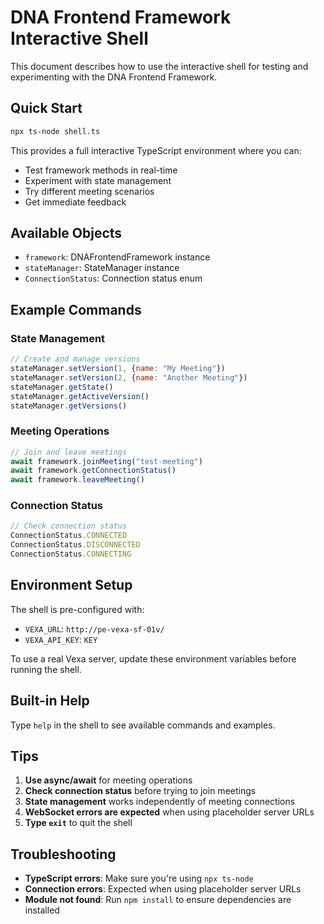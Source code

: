 # DNA Frontend Framework Interactive Shell

This document describes how to use the interactive shell for testing and experimenting with the DNA Frontend Framework.

## Quick Start

```bash
npx ts-node shell.ts
```

This provides a full interactive TypeScript environment where you can:
- Test framework methods in real-time
- Experiment with state management
- Try different meeting scenarios
- Get immediate feedback

## Available Objects

- `framework`: DNAFrontendFramework instance
- `stateManager`: StateManager instance  
- `ConnectionStatus`: Connection status enum

## Example Commands

### State Management
```javascript
// Create and manage versions
stateManager.setVersion(1, {name: "My Meeting"})
stateManager.setVersion(2, {name: "Another Meeting"})
stateManager.getState()
stateManager.getActiveVersion()
stateManager.getVersions()
```

### Meeting Operations
```javascript
// Join and leave meetings
await framework.joinMeeting("test-meeting")
await framework.getConnectionStatus()
await framework.leaveMeeting()
```

### Connection Status
```javascript
// Check connection status
ConnectionStatus.CONNECTED
ConnectionStatus.DISCONNECTED
ConnectionStatus.CONNECTING
```

## Environment Setup

The shell is pre-configured with:
- `VEXA_URL`: `http://pe-vexa-sf-01v/`
- `VEXA_API_KEY`: `KEY`

To use a real Vexa server, update these environment variables before running the shell.

## Built-in Help

Type `help` in the shell to see available commands and examples.

## Tips

1. **Use async/await** for meeting operations
2. **Check connection status** before trying to join meetings
3. **State management** works independently of meeting connections
4. **WebSocket errors are expected** when using placeholder server URLs
5. **Type `exit`** to quit the shell

## Troubleshooting

- **TypeScript errors**: Make sure you're using `npx ts-node`
- **Connection errors**: Expected when using placeholder server URLs
- **Module not found**: Run `npm install` to ensure dependencies are installed
